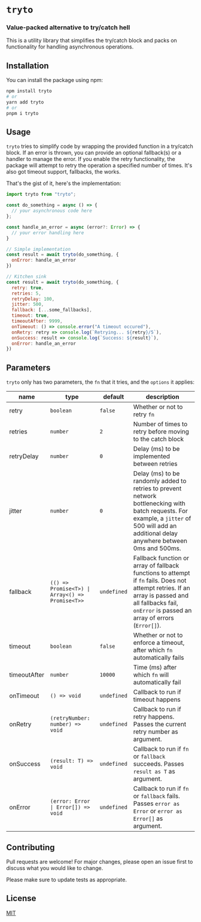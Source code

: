 # `tryto`
### Value-packed alternative to try/catch hell

This is a utility library that simplifies the try/catch block and packs on functionality for handling asynchronous operations.

## Installation

You can install the package using npm:

```bash
npm install tryto
# or
yarn add tryto
# or 
pnpm i tryto
```
## Usage

`tryto` tries to simplify code by wrapping the provided function in a try/catch block. If an error is thrown, you can provide an optional fallback(s) or a handler to manage the error. If you enable the retry functionality, the package will attempt to retry the operation a specified number of times. It's also got timeout support, fallbacks, the works.

That's the gist of it, here's the implementation:

```js
import tryto from "tryto";

const do_something = async () => {
  // your asynchronous code here
};

const handle_an_error = async (error?: Error) => {
  // your error handling here
}

// Simple implementation
const result = await tryto(do_something, {
  onError: handle_an_error
})

// Kitchen sink
const result = await tryto(do_something, {
  retry: true,
  retries: 5,
  retryDelay: 100,
  jitter: 500,
  fallback: [...some_fallbacks],
  timeout: true,
  timeoutAfter: 9999,
  onTimeout: () => console.error("A timeout occured"),
  onRetry: retry => console.log(`Retrying... ${retry}/5`),
  onSuccess: result => console.log(`Success: ${result}`),
  onError: handle_an_error
})
```

## Parameters

`tryto` only has two parameters, the `fn` that it tries, and the `options` it applies:

|name|type|default|description|
|---|---|---|---|
|retry|`boolean`|`false`|Whether or not to retry `fn`|
|retries|`number`|`2`|Number of times to retry before moving to the catch block|
|retryDelay|`number`|`0`|Delay (ms) to be implemented between retries|
|jitter|`number`|`0`|Delay (ms) to be randomly added to retries to prevent network bottlenecking with batch requests. For example, a `jitter` of 500 will add an additional delay anywhere between 0ms and 500ms.|
|fallback|`(() => Promise<T>) \| Array<() => Promise<T>>`|`undefined`|Fallback function or array of fallback functions to attempt if `fn` fails. Does not attempt retries. If an array is passed and all fallbacks fail, `onError` is passed an array of errors (`Error[]`).|
|timeout|`boolean`|`false`|Whether or not to enforce a timeout, after which `fn` automatically fails|
|timeoutAfter|`number`|`10000`|Time (ms) after which `fn` will automatically fail|
|onTimeout|`() => void`|`undefined`|Callback to run if timeout happens|
|onRetry|`(retryNumber: number) => void`|`undefined`|Callback to run if retry happens. Passes the current retry number as argument.|
|onSuccess|`(result: T) => void`|`undefined`|Callback to run if `fn` or `fallback` succeeds. Passes `result as T` as argument.|
|onError|`(error: Error \| Error[]) => void`|`undefined`|Callback to run if `fn` or `fallback` fails. Passes `error as Error` or `error as Error[]` as argument.|

## Contributing

Pull requests are welcome! For major changes, please open an issue first to discuss what you would like to change.

Please make sure to update tests as appropriate.

## License

[MIT](https://choosealicense.com/licenses/mit/)